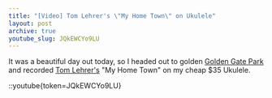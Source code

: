```yaml
---
title: "[Video] Tom Lehrer's \"My Home Town\" on Ukulele"
layout: post
archive: true
youtube_slug: JQkEWCYo9LU
---
```


It was a beautiful day out today, so I headed out to golden <a href="http://en.wikipedia.org/wiki/Golden_Gate_Park">Golden Gate Park</a> and recorded <a href="http://en.wikipedia.org/wiki/Tom_Lehrer">Tom Lehrer's</a> "My Home Town" on my cheap $35 Ukulele.

::youtube{token=JQkEWCYo9LU}
